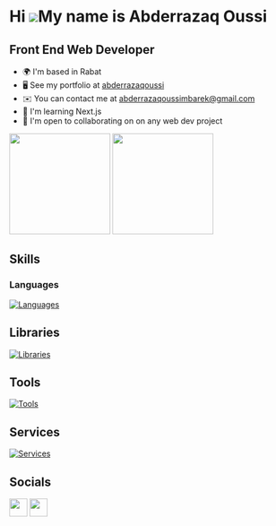 Hi ![](https://user-images.githubusercontent.com/18350557/176309783-0785949b-9127-417c-8b55-ab5a4333674e.gif)My name is Abderrazaq Oussi
========================================================================================================================================



Front End Web Developer
-----------------------

* 🌍  I'm based in Rabat
* 🖥️  See my portfolio at [abderrazaqoussi](abderrazaqoussi.vercel.app)
* ✉️  You can contact me at [abderrazaqoussimbarek@gmail.com](mailto:abderrazaqoussimbarek@gmail.com)
* 🧠  I'm learning Next.js
* 🤝  I'm open to collaborating on on any web dev project

<div>
  <img height="180px" src="https://github-readme-stats.vercel.app/api/top-langs/?username=Not0si&layout=compact&count_private=true&show_icons=true&theme=transparent"/>
  <img height="180px" src="https://github-readme-stats.vercel.app/api?username=Not0si&count_private=true&show_icons=true&show_icons=true&rank_icon=github&theme=transparent"/>
</div>

## Skills
### Languages
[![Languages](https://skillicons.dev/icons?i=html,css,js,ts,py,go)]()

## Libraries
[![Libraries](https://skillicons.dev/icons?i=nodejs,react,nextjs,express,redux,materialui,sass)]()

## Tools
[![Tools](https://skillicons.dev/icons?i=git,vite)]()

## Services
[![Services](https://skillicons.dev/icons?i=github,firebase,postman,vercel)]()

## Socials

<p align="left">  
  <a href="https://www.linkedin.com/in/abderrazaqoussi" target="_blank" rel="noreferrer"><img src="https://raw.githubusercontent.com/danielcranney/readme-generator/main/public/icons/socials/linkedin.svg" width="32" height="32" /></a> 
  <a href="https://x.com/Not0si" target="_blank" rel="noreferrer"><img src="https://raw.githubusercontent.com/danielcranney/readme-generator/main/public/icons/socials/twitter.svg" width="32" height="32" /></a>
</p>
